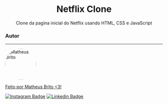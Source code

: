 <h1 align="center">Netflix Clone</h1>

<p align="center">Clone da pagina inicial do Netflix usando HTML, CSS e JavaScript</p>

### Autor
---

<a href="https://github.com/matheusbrito00">
 <img style="border-radius: 50%;" src="https://avatars.githubusercontent.com/u/59891247?s=400&u=0ca61d39b048a95728b053dda264efe22ca074ec&v=4" width="100px;" alt="Matheus Brito"/>
 <br />


Feito por Matheus Brito <3!

[![Instagram Badge](https://img.shields.io/badge/-@matheusbrit00-1ca0f1?style=flat-square&labelColor=1ca0f1&logo=instagram&logoColor=white&link=https://www.instagram.com/matheusbrit00/)](https://www.instagram.com/matheusbrit00/) [![Linkedin Badge](https://img.shields.io/badge/-Matheus-blue?style=flat-square&logo=Linkedin&logoColor=white&link=https://www.linkedin.com/in/matheusbrito00/)](https://www.linkedin.com/in/matheusbrito00/) 
